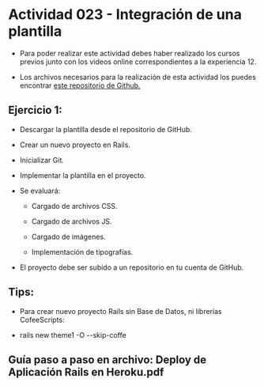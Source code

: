 # Actividad 023 - Integración de una plantilla

- Para poder realizar este actividad debes haber realizado los cursos previos junto con los videos online correspondientes a la experiencia 12.

- Los archivos necesarios para la realización de esta actividad los puedes encontrar [este repositorio de Github.](https://github.com/DesafioLatam/E12CP1A1)

## Ejercicio 1:

- Descargar la plantilla desde el repositorio de GitHub.

- Crear un nuevo proyecto en Rails.

- Inicializar Git.

- Implementar la plantilla en el proyecto.

- Se evaluará:

    - Cargado de archivos CSS.

    - Cargado de archivos JS.

    - Cargado de imágenes.

    - Implementación de tipografías.

- El proyecto debe ser subido a un repositorio en tu cuenta de GitHub.


## Tips:

- Para crear nuevo proyecto Rails sin Base de Datos, ni librerías CofeeScripts:
* rails new theme1 -O --skip-coffe

## Guía paso a paso en archivo: Deploy de Aplicación Rails en Heroku.pdf
